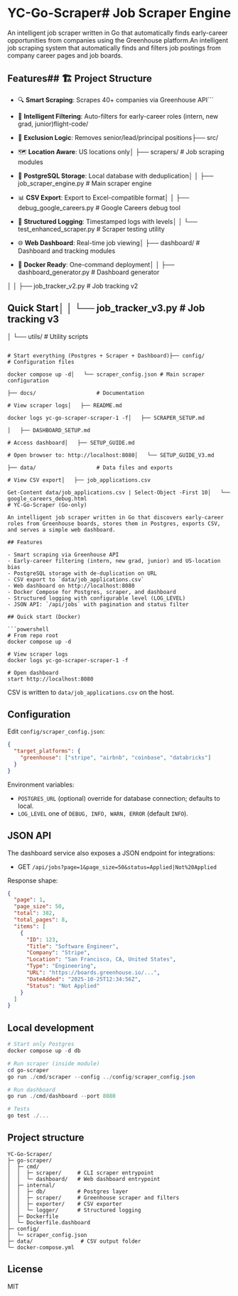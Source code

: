 # YC-Go-Scraper# Job Scraper Engine



An intelligent job scraper written in Go that automatically finds early-career opportunities from companies using the Greenhouse platform.An intelligent job scraping system that automatically finds and filters job postings from company career pages and job boards.



## Features## 🏗️ Project Structure



- 🔍 **Smart Scraping**: Scrapes 40+ companies via Greenhouse API```

- 🎯 **Intelligent Filtering**: Auto-filters for early-career roles (intern, new grad, junior)flight-code/

- 🚫 **Exclusion Logic**: Removes senior/lead/principal positions├── src/

- 🗺️ **Location Aware**: US locations only│   ├── scrapers/           # Job scraping modules

- 💾 **PostgreSQL Storage**: Local database with deduplication│   │   ├── job_scraper_engine.py      # Main scraper engine

- 📊 **CSV Export**: Export to Excel-compatible format│   │   ├── debug_google_careers.py    # Google Careers debug tool

- 📝 **Structured Logging**: Timestamped logs with levels│   │   └── test_enhanced_scraper.py   # Scraper testing utility

- 🌐 **Web Dashboard**: Real-time job viewing│   ├── dashboard/          # Dashboard and tracking modules

- 🐳 **Docker Ready**: One-command deployment│   │   ├── dashboard_generator.py     # Dashboard generator

│   │   ├── job_tracker_v2.py         # Job tracking v2

## Quick Start│   │   └── job_tracker_v3.py         # Job tracking v3

│   └── utils/              # Utility scripts

```powershell│       └── clear_db.py     # Database clearing utility

# Start everything (Postgres + Scraper + Dashboard)├── config/                 # Configuration files

docker compose up -d│   └── scraper_config.json # Main scraper configuration

├── docs/                   # Documentation

# View scraper logs│   ├── README.md

docker logs yc-go-scraper-scraper-1 -f│   ├── SCRAPER_SETUP.md

│   ├── DASHBOARD_SETUP.md

# Access dashboard│   ├── SETUP_GUIDE.md

# Open browser to: http://localhost:8080│   └── SETUP_GUIDE_V3.md

├── data/                   # Data files and exports

# View CSV export│   ├── job_applications.csv

Get-Content data/job_applications.csv | Select-Object -First 10│   └── google_careers_debug.html
# YC-Go-Scraper (Go-only)

An intelligent job scraper written in Go that discovers early‑career roles from Greenhouse boards, stores them in Postgres, exports CSV, and serves a simple web dashboard.

## Features

- Smart scraping via Greenhouse API
- Early‑career filtering (intern, new grad, junior) and US‑location bias
- PostgreSQL storage with de‑duplication on URL
- CSV export to `data/job_applications.csv`
- Web dashboard on http://localhost:8080
- Docker Compose for Postgres, scraper, and dashboard
- Structured logging with configurable level (LOG_LEVEL)
- JSON API: `/api/jobs` with pagination and status filter

## Quick start (Docker)

```powershell
# From repo root
docker compose up -d

# View scraper logs
docker logs yc-go-scraper-scraper-1 -f

# Open dashboard
start http://localhost:8080
```

CSV is written to `data/job_applications.csv` on the host.

## Configuration

Edit `config/scraper_config.json`:

```json
{
  "target_platforms": {
    "greenhouse": ["stripe", "airbnb", "coinbase", "databricks"]
  }
}
```

Environment variables:

- `POSTGRES_URL` (optional) override for database connection; defaults to local.
- `LOG_LEVEL` one of `DEBUG, INFO, WARN, ERROR` (default `INFO`).

## JSON API

The dashboard service also exposes a JSON endpoint for integrations:

- GET `/api/jobs?page=1&page_size=50&status=Applied|Not%20Applied`

Response shape:

```json
{
  "page": 1,
  "page_size": 50,
  "total": 382,
  "total_pages": 8,
  "items": [
    {
      "ID": 123,
      "Title": "Software Engineer",
      "Company": "Stripe",
      "Location": "San Francisco, CA, United States",
      "Type": "Engineering",
      "URL": "https://boards.greenhouse.io/...",
      "DateAdded": "2025-10-25T12:34:56Z",
      "Status": "Not Applied"
    }
  ]
}
```

## Local development

```powershell
# Start only Postgres
docker compose up -d db

# Run scraper (inside module)
cd go-scraper
go run ./cmd/scraper --config ../config/scraper_config.json

# Run dashboard
go run ./cmd/dashboard --port 8080

# Tests
go test ./...
```

## Project structure

```
YC-Go-Scraper/
├─ go-scraper/
│  ├─ cmd/
│  │  ├─ scraper/     # CLI scraper entrypoint
│  │  └─ dashboard/   # Web dashboard entrypoint
│  ├─ internal/
│  │  ├─ db/          # Postgres layer
│  │  ├─ scraper/     # Greenhouse scraper and filters
│  │  ├─ exporter/    # CSV exporter
│  │  └─ logger/      # Structured logging
│  ├─ Dockerfile
│  └─ Dockerfile.dashboard
├─ config/
│  └─ scraper_config.json
├─ data/               # CSV output folder
└─ docker-compose.yml
```

## License

MIT